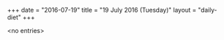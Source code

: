 +++
date = "2016-07-19"
title = "19 July 2016 (Tuesday)"
layout = "daily-diet"
+++


\<no entries\>


